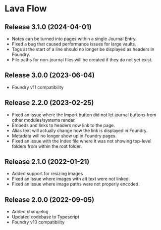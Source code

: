 # Lava Flow



## Release 3.1.0 (2024-04-01)
- Notes can be turned into pages within a single Journal Entry.
- Fixed a bug that caused performance issues for large vaults.
- Tags at the start of a line should no longer be displayed as headers in Foundry.
- File paths for non-journal files will be created if they do not yet exist.

## Release 3.0.0 (2023-06-04)
- Foundry v11 compatibility

## Release 2.2.0 (2023-02-25)

- Fixed an issue where the Import button did not let journal buttons from other modules/systems render.
- Embeds and links to headers now link to the page.
- Alias text will actually change how the link is displayed in Foundry.
- Metadata will no longer show up in Foundry pages.
- Fixed an issue with the Index file where it was not showing top-level folders from within the root folder.

## Release 2.1.0 (2022-01-21)

- Added support for resizing images
- Fixed an issue where images with alt text were not linked.
- Fixed an issue where image paths were not properly encoded.

## Release 2.0.0 (2022-09-05)

- Added changelog
- Updated codebase to Typescript
- Foundry v10 compatibility
